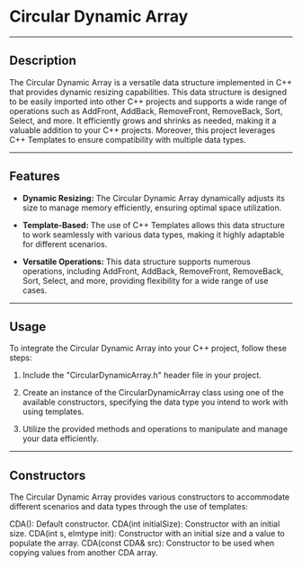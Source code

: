 # Circular Dynamic Array

---

## Description

The Circular Dynamic Array is a versatile data structure implemented in C++ that provides dynamic resizing capabilities. This data structure is designed to be easily imported into other C++ projects and supports a wide range of operations such as AddFront, AddBack, RemoveFront, RemoveBack, Sort, Select, and more. It efficiently grows and shrinks as needed, making it a valuable addition to your C++ projects. Moreover, this project leverages C++ Templates to ensure compatibility with multiple data types.

---

## Features

- **Dynamic Resizing:** The Circular Dynamic Array dynamically adjusts its size to manage memory efficiently, ensuring optimal space utilization.

- **Template-Based:** The use of C++ Templates allows this data structure to work seamlessly with various data types, making it highly adaptable for different scenarios.

- **Versatile Operations:** This data structure supports numerous operations, including AddFront, AddBack, RemoveFront, RemoveBack, Sort, Select, and more,
providing flexibility for a wide range of use cases.

---

## Usage

To integrate the Circular Dynamic Array into your C++ project, follow these steps:

1. Include the "CircularDynamicArray.h" header file in your project.

2. Create an instance of the CircularDynamicArray class using one of the available constructors, specifying the data type you intend to work with using templates.

3. Utilize the provided methods and operations to manipulate and manage your data efficiently.

--- 

## Constructors
The Circular Dynamic Array provides various constructors to accommodate different scenarios and data types through the use of templates:

CDA(): Default constructor.
CDA(int initialSize): Constructor with an initial size.
CDA(int s, elmtype init): Constructor with an initial size and a value to populate the array.
CDA(const CDA& src): Constructor to be used when copying values from another CDA array.
